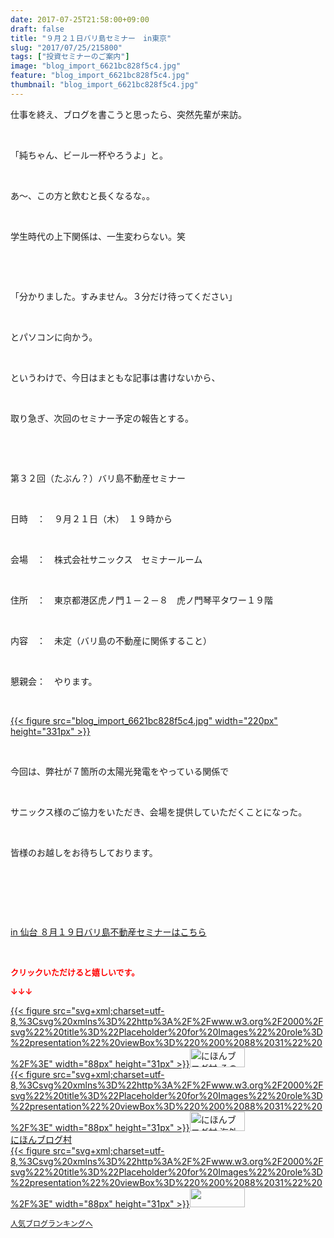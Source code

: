 ```yaml
---
date: 2017-07-25T21:58:00+09:00
draft: false
title: "９月２１日バリ島セミナー　in東京"
slug: "2017/07/25/215800"
tags: ["投資セミナーのご案内"]
image: "blog_import_6621bc828f5c4.jpg"
feature: "blog_import_6621bc828f5c4.jpg"
thumbnail: "blog_import_6621bc828f5c4.jpg"
---
```

<p>仕事を終え、ブログを書こうと思ったら、突然先輩が来訪。</p><p> </p><p>「純ちゃん、ビール一杯やろうよ」と。</p><p> </p><p>あ～、この方と飲むと長くなるな。。</p><p> </p><p>学生時代の上下関係は、一生変わらない。笑</p><p> </p><p> </p><p>「分かりました。すみません。３分だけ待ってください」</p><p> </p><p>とパソコンに向かう。</p><p> </p><p>というわけで、今日はまともな記事は書けないから、</p><p> </p><p>取り急ぎ、次回のセミナー予定の報告とする。</p><p> </p><p> </p><p>第３２回（たぶん？）バリ島不動産セミナー</p><p> </p><p>日時　：　９月２１日（木）　１９時から</p><p> </p><p>会場　：　株式会社サニックス　セミナールーム</p><p> </p><p>住所　：　東京都港区虎ノ門１－２－８　虎ノ門琴平タワー１９階</p><p> </p><p>内容　：　未定（バリ島の不動産に関係すること）</p><p> </p><p>懇親会：　やります。</p><p> </p><p><a href="blog_import_6621bc828f5c4.jpg">{{< figure src="blog_import_6621bc828f5c4.jpg" width="220px" height="331px" >}}</a></p><p> </p><p>今回は、弊社が７箇所の太陽光発電をやっている関係で</p><p> </p><p>サニックス様のご協力をいただき、会場を提供していただくことになった。</p><p> </p><p>皆様のお越しをお待ちしております。</p><p> </p><p> </p><p> </p><p><a href="19_ek" target="_blank">in 仙台 ８月１９日バリ島不動産セミナーはこちら</a></p><p> </p><p><font color="#ff0000" size="2"><strong>クリックいただけると嬉しいです。</strong></font></p><p><font color="#ff0000" size="2"><strong>↓↓↓</strong></font></p><p><a href="ranking.html?p_cid=01260127" id="&amp;blogmura_banner" target="_blank">{{< figure src="svg+xml;charset=utf-8,%3Csvg%20xmlns%3D%22http%3A%2F%2Fwww.w3.org%2F2000%2Fsvg%22%20title%3D%22Placeholder%20for%20Images%22%20role%3D%22presentation%22%20viewBox%3D%220%200%2088%2031%22%20%2F%3E" width="88px" height="31px" >}}<noscript><img alt="にほんブログ村 その他生活ブログ 不動産投資へ" border="0" height="31" src="//life.blogmura.com/hudousantoushi/img/hudousantoushi88_31.gif" width="88"></noscript></a><br/><a href="ranking.html?p_cid=01260127" target="_blank">{{< figure src="svg+xml;charset=utf-8,%3Csvg%20xmlns%3D%22http%3A%2F%2Fwww.w3.org%2F2000%2Fsvg%22%20title%3D%22Placeholder%20for%20Images%22%20role%3D%22presentation%22%20viewBox%3D%220%200%2088%2031%22%20%2F%3E" width="88px" height="31px" >}}<noscript><img alt="にほんブログ村 海外生活ブログ バリ島情報へ" border="0" height="31" src="https://img-proxy.blog-video.jp/images?url=http%3A%2F%2Foverseas.blogmura.com%2Fbali%2Fimg%2Fbali88_31.gif" width="88"></noscript></a><br/><a href="ranking.html?p_cid=01260127" target="_blank">にほんブログ村</a><br/><a href="link.php?1804582" title="人気ブログランキングへ">{{< figure src="svg+xml;charset=utf-8,%3Csvg%20xmlns%3D%22http%3A%2F%2Fwww.w3.org%2F2000%2Fsvg%22%20title%3D%22Placeholder%20for%20Images%22%20role%3D%22presentation%22%20viewBox%3D%220%200%2088%2031%22%20%2F%3E" width="88px" height="31px" >}}<noscript><img border="0" height="31" src="https://blog.with2.net/img/banner/banner_22.gif" width="88"></noscript></a></p><p><a href="link.php?1804582" style="font-size: 12px;">人気ブログランキングへ</a></p>

